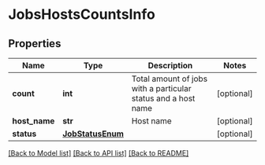 # JobsHostsCountsInfo

## Properties
Name | Type | Description | Notes
------------ | ------------- | ------------- | -------------
**count** | **int** | Total amount of jobs with a particular status and a host name | [optional] 
**host_name** | **str** | Host name | [optional] 
**status** | [**JobStatusEnum**](JobStatusEnum.md) |  | [optional] 

[[Back to Model list]](../README.md#documentation-for-models) [[Back to API list]](../README.md#documentation-for-api-endpoints) [[Back to README]](../README.md)


